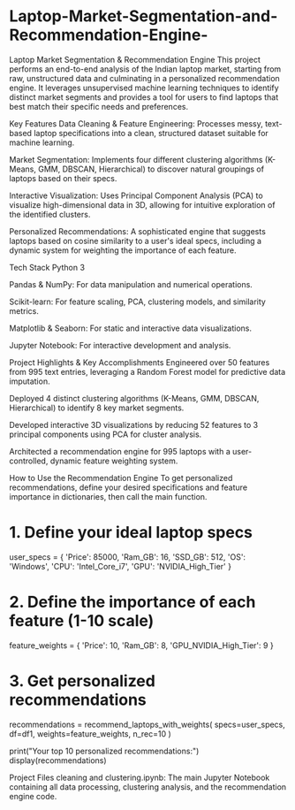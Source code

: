 # Laptop-Market-Segmentation-and-Recommendation-Engine-
Laptop Market Segmentation & Recommendation Engine
This project performs an end-to-end analysis of the Indian laptop market, starting from raw, unstructured data and culminating in a personalized recommendation engine. It leverages unsupervised machine learning techniques to identify distinct market segments and provides a tool for users to find laptops that best match their specific needs and preferences.

Key Features
Data Cleaning & Feature Engineering: Processes messy, text-based laptop specifications into a clean, structured dataset suitable for machine learning.

Market Segmentation: Implements four different clustering algorithms (K-Means, GMM, DBSCAN, Hierarchical) to discover natural groupings of laptops based on their specs.

Interactive Visualization: Uses Principal Component Analysis (PCA) to visualize high-dimensional data in 3D, allowing for intuitive exploration of the identified clusters.

Personalized Recommendations: A sophisticated engine that suggests laptops based on cosine similarity to a user's ideal specs, including a dynamic system for weighting the importance of each feature.

Tech Stack
Python 3

Pandas & NumPy: For data manipulation and numerical operations.

Scikit-learn: For feature scaling, PCA, clustering models, and similarity metrics.

Matplotlib & Seaborn: For static and interactive data visualizations.

Jupyter Notebook: For interactive development and analysis.

Project Highlights & Key Accomplishments
Engineered over 50 features from 995 text entries, leveraging a Random Forest model for predictive data imputation.

Deployed 4 distinct clustering algorithms (K-Means, GMM, DBSCAN, Hierarchical) to identify 8 key market segments.

Developed interactive 3D visualizations by reducing 52 features to 3 principal components using PCA for cluster analysis.

Architected a recommendation engine for 995 laptops with a user-controlled, dynamic feature weighting system.

How to Use the Recommendation Engine
To get personalized recommendations, define your desired specifications and feature importance in dictionaries, then call the main function.

# 1. Define your ideal laptop specs
user_specs = {
    'Price': 85000, 
    'Ram_GB': 16, 
    'SSD_GB': 512,
    'OS': 'Windows',
    'CPU': 'Intel_Core_i7', 
    'GPU': 'NVIDIA_High_Tier'
}

# 2. Define the importance of each feature (1-10 scale)
feature_weights = {
    'Price': 10,
    'Ram_GB': 8,
    'GPU_NVIDIA_High_Tier': 9
}

# 3. Get personalized recommendations
recommendations = recommend_laptops_with_weights(
    specs=user_specs, 
    df=df1, 
    weights=feature_weights, 
    n_rec=10
)

print("Your top 10 personalized recommendations:")
display(recommendations)

Project Files
cleaning and clustering.ipynb: The main Jupyter Notebook containing all data processing, clustering analysis, and the recommendation engine code.
